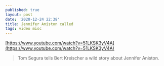 ```yaml
---
published: true
layout: post
date: '2020-12-24 22:38'
title: Jennifer Aniston called
tags: video misc 
---
```

[https://www.youtube.com/watch?v=51LKSK3yV4A](https://www.youtube.com/watch?v=51LKSK3yV4A)

> Tom Segura tells Bert Kreischer a wild story about Jennifer Aniston.
